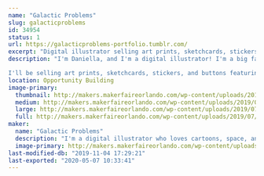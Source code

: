 ```yaml
---
name: "Galactic Problems"
slug: galacticproblems
id: 34954
status: 1
url: https://galacticproblems-portfolio.tumblr.com/
excerpt: "Digital illustrator selling art prints, sketchcards, stickers, and buttons! "
description: "I'm Daniella, and I'm a digital illustrator! I'm a big fan of bright colors, cartoons, and stories set in outer space.  

I'll be selling art prints, sketchcards, stickers, and buttons featuring my work, as well as taking commissions! I'll be working on sketchcards during the event, and I'm happy to answer any questions you might have about digital art!"
location: Opportunity Building
image-primary:
  thumbnail: http://makers.makerfaireorlando.com/wp-content/uploads/2019/07/sg1-150x150.png
  medium: http://makers.makerfaireorlando.com/wp-content/uploads/2019/07/sg1-300x223.png
  large: http://makers.makerfaireorlando.com/wp-content/uploads/2019/07/sg1-1024x760.png
  full: http://makers.makerfaireorlando.com/wp-content/uploads/2019/07/sg1.png
maker:
  name: "Galactic Problems"
  description: "I'm a digital illustrator who loves cartoons, space, and colorful character design!"
  image-primary: http://makers.makerfaireorlando.com/wp-content/uploads/2019/07/spacegirliconforuse.png
last-modified-db: "2019-11-04 17:29:21"
last-exported: "2020-05-07 10:33:41"
---
```

